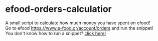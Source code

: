 # efood-orders-calculatior
A small script to calculate how much money you have spent on efood! <br>
Go to efood https://www.e-food.gr/account/orders and run the snippet! <br>
You don't know how to run a snippet? <a href="https://github.com/nightwebworm/How-to-Run-Javascript-Snippets/blob/main/README.md"> click here! </a>
